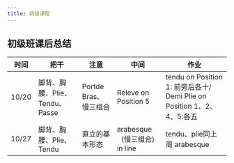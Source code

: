 ```yaml
---
title: 初级课程
---
```


## 初级班课后总结

| 时间 | 把干 | 注意 | 中间 | 作业 |
| --- | --- | --- | --- | --- |
| 10/20 | 脚背、胸腰、Plie、Tendu、Passe | Portde Bras、 慢三组合 | Releve on Position 5 | tendu on Position 1: 前旁后各十/ Demi Plie on Position 1、2、4、5:各五 |
| 10/27 | 脚背、胸腰、Plie、Tendu | 直立的基本形态 | arabesque（慢三组合) in line | tendu、plie同上周 arabesque |